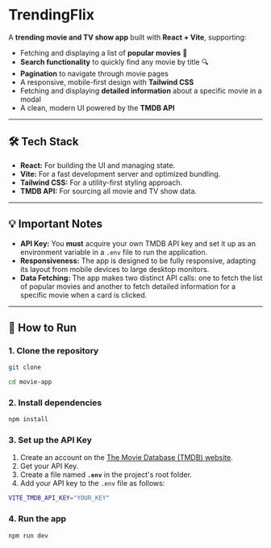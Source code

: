 # TrendingFlix

A **trending movie and TV show app** built with **React + Vite**, supporting:

- Fetching and displaying a list of **popular movies** 🎥
- **Search functionality** to quickly find any movie by title 🔍
- **Pagination** to navigate through movie pages
- A responsive, mobile-first design with **Tailwind CSS**
- Fetching and displaying **detailed information** about a specific movie in a modal
- A clean, modern UI powered by the **TMDB API**

---

## 🛠️ Tech Stack

- **React:** For building the UI and managing state.
- **Vite:** For a fast development server and optimized bundling.
- **Tailwind CSS:** For a utility-first styling approach.
- **TMDB API:** For sourcing all movie and TV show data.

---

## 💡 Important Notes

- **API Key:** You **must** acquire your own TMDB API key and set it up as an environment variable in a `.env` file to run the application.
- **Responsiveness:** The app is designed to be fully responsive, adapting its layout from mobile devices to large desktop monitors.
- **Data Fetching:** The app makes two distinct API calls: one to fetch the list of popular movies and another to fetch detailed information for a specific movie when a card is clicked.

---

## 🚀 How to Run

### 1. Clone the repository

```bash
git clone 
```
```bash
cd movie-app
```

### 2. Install dependencies

```bash
npm install
```

### 3. Set up the API Key

1.  Create an account on the [The Movie Database (TMDB) website](https://www.themoviedb.org/).
2.  Get your API Key.
3.  Create a file named **`.env`** in the project's root folder.
4.  Add your API key to the `.env` file as follows:

```bash
VITE_TMDB_API_KEY="YOUR_KEY"
```

### 4. Run the app

```bash
npm run dev
```
